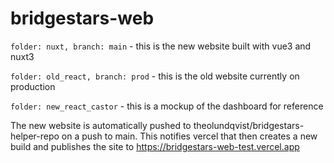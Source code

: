 # bridgestars-web

`folder: nuxt, branch: main` - this is the new website built with vue3 and nuxt3

`folder: old_react, branch: prod` - this is the old website currently on production

`folder: new_react_castor` - this is a mockup of the dashboard for reference



The new website is automatically pushed to theolundqvist/bridgestars-helper-repo on a push to main. This notifies vercel that then creates a new build and publishes the site to https://bridgestars-web-test.vercel.app
